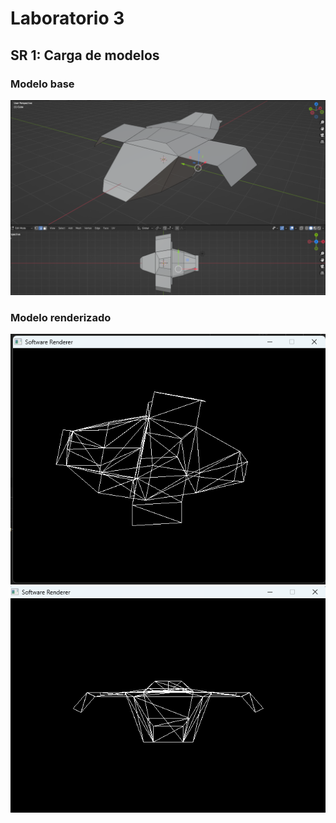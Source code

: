 # Laboratorio 3
## SR 1: Carga de modelos

### Modelo base
![Modelo base](https://github.com/markalbrand56/GC-Laboratorio-3/blob/master/model/quinjet.png)

### Modelo renderizado
![Modelo renderizado1](https://github.com/markalbrand56/GC-Laboratorio-3/blob/master/model/render.png)
![Modelo renderizado2](https://github.com/markalbrand56/GC-Laboratorio-3/blob/master/model/render2.png)
